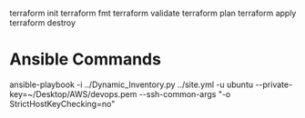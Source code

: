 terraform init
terraform fmt
terraform validate
terraform plan
terraform apply
terraform destroy

# Ansible Commands

ansible-playbook -i ../Dynamic_Inventory.py ../site.yml -u ubuntu --private-key=~/Desktop/AWS/devops.pem  --ssh-common-args "-o StrictHostKeyChecking=no"
